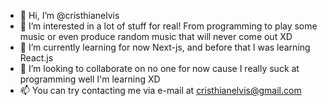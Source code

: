 - 👋 Hi, I’m @cristhianelvis
- 👀 I’m interested in a lot of stuff for real! From programming to play some music or even produce random music that will never come out XD
- 🌱 I’m currently learning for now Next-js, and before that I was learning React.js
- 💞️ I’m looking to collaborate on no one for now cause I really suck at programming well I'm learning XD
- 📫 You can try contacting me via e-mail at cristhianelvis@gmail.com

<!---
cristhianelvis/cristhianelvis is a ✨ special ✨ repository because its `README.md` (this file) appears on your GitHub profile.
You can click the Preview link to take a look at your changes.
--->

